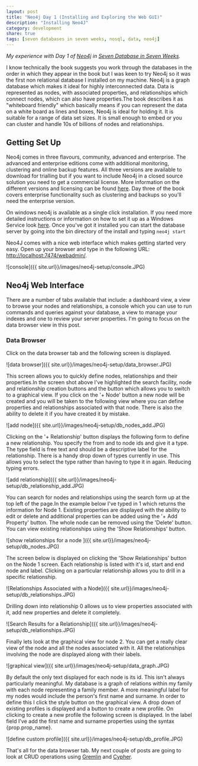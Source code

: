 ```yaml
---
layout: post
title: "Neo4j Day 1 (Installing and Exploring the Web GUI)"
description: "Installing Neo4J"
category: development
share: true
tags: [seven databases in seven weeks, nosql, data, neo4j]
---
```


*My experience with Day 1 of [Neo4j](http://www.neo4j.org/) in [Seven Database in Seven Weeks](http://pragprog.com/book/rwdata/seven-databases-in-seven-weeks).*

I know technically the book suggests you work through the databases in the order in which they appear in the book but I was keen to try Neo4j so it was the first non relational database I installed on my machine. Neo4j is a graph database which makes it ideal for highly interconnected data. Data is represented as nodes, with associated properties, and relationships which connect nodes, which can also have properties.The book describes it as "whiteboard friendly" which basically means if you can represent the data on a white board as lines and boxes, Neo4j is ideal for holding it. It is suitable for a range of data set sizes. It is small enough to embed or you can cluster and handle 10s of billions of nodes and relationships.

## Getting Set Up 
Neo4j comes in three flavours, community, advanced and enterprise. The advanced and enterprise editions come with additional monitoring, clustering and online backup features. All three versions are available to download for trialling but if you want to include Neo4j in a closed source solution you need to get a commercial license. More information on the different versions and licensing can be found [here](http://www.neo4j.org/learn/licensing). Day three of the book covers enterprise functionality such as clustering and backups so you'll need the enterprise version.

On windows neo4j is available as a single click installation. If you need more detailed instructions or information on how to set it up as a Windows Service look [here](http://docs.neo4j.org/chunked/stable/server-installation.html).
Once you've got it installed you can start the database server by going into the bin directory of the install and typing
`neo4j start`

Neo4J comes with a nice web interface which makes getting started very easy. Open up your browser and type in the following URL: <http://localhost:7474/webadmin/>.

![console]({{ site.url}}/images/neo4j-setup/console.JPG)

## Neo4j Web Interface	

There are a number of tabs available that include: a dashboard view, a view to browse your nodes and relationships, a console which you can use to run commands and queries against your database, a view to manage your indexes and one to review your server properties. I'm going to focus on the data browser view in this post.

### Data Browser
Click on the data browser tab and the following screen is displayed.

![data browser]({{ site.url}}/images/neo4j-setup/data_browser.JPG)	
 
This screen allows you to quickly define nodes, relationships and their properties.In the screen shot above I've highlighted the search facility, node and relationship creation buttons and the button which allows you to switch to a graphical view.
If you click on the '+ Node' button a new node will be created and you will be taken to the following view where you can define properties and relationships associated with that node. There is also the ability to delete it if you have created it by mistake.
 
![add node]({{ site.url}}/images/neo4j-setup/db_nodes_add.JPG)

Clicking on the '+ Relationship' button displays the following form to define a new relationship. You specify the from and to node ids and give it a type. The type field is free text and should be a descriptive label for the relationship. There is a handy drop down of types currently in use. This allows you to select the type rather than having to type it in again. Reducing typing errors.

![add relationship]({{ site.url}}/images/neo4j-setup/db_relationship_add.JPG)

You can search for nodes and relationships using the search form up at the top left of the page.In the example below I've typed in 1 which returns the information for Node 1. Existing properties are displayed with the ability to edit or delete and additional properties can be added using the '+ Add Property' button. The whole node can be removed using the 'Delete' button. You can view existing relationships using the 'Show Relationships' button.
 
![show relationships for a node ]({{ site.url}}/images/neo4j-setup/db_nodes.JPG)				
 
The screen below is displayed on clicking the 'Show Relationships' button on the Node 1 screen. Each relationship is listed with it's id, start and end node and label. Clicking on a particular relationship allows you to drill in a specific relationship.

![Relationships Associated with a Node]({{ site.url}}/images/neo4j-setup/db_relationships.JPG)
			
Drilling down into relationship 0 allows us to view properties associated with it, add new properties and delete it completely.

![Search Results for a Relationship]({{ site.url}}/images/neo4j-setup/db_relationships.JPG)

Finally lets look at the graphical view for node 2. You can get a really clear view of the node and all the nodes associated with it. All the relationships involving the node are displayed along with their labels.

![graphical view]({{ site.url}}/images/neo4j-setup/data_graph.JPG)

By default the only text displayed for each node is its id. This isn't always particularly meaningful. My database is a graph of relations within my family with each node representing a family member. A more meaningful label for my nodes would include the person's first name and surname. In order to define this I click the style button on the graphical view. A drop down of existing profiles is displayed and a button to create a new profile. On clicking to create a new profile the following screen is displayed. In the label field I've add the first name and surname properties using the syntax {prop.prop_name}.

![define custom profile]({{ site.url}}/images/neo4j-setup/db_profile.JPG)

That's all for the data browser tab. My next couple of posts are going to look at CRUD operations using [Gremlin](https://github.com/tinkerpop/gremlin/wiki) and [Cypher](http://docs.neo4j.org/chunked/milestone/cypher-query-lang.html).

